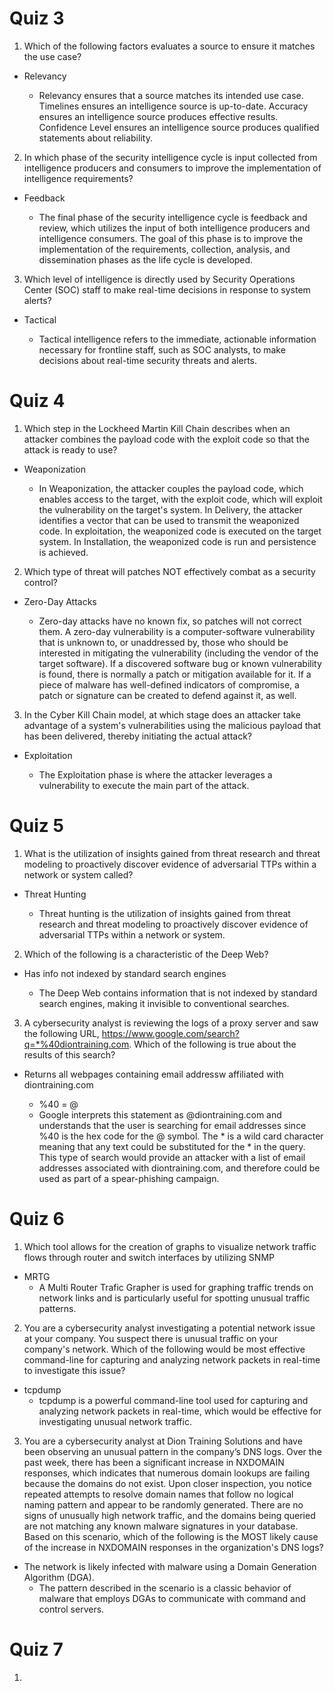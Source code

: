 # Quiz 3

1. Which of the following factors evaluates a source to ensure it matches the use case?

- Relevancy

  - Relevancy ensures that a source matches its intended use case. Timelines ensures an intelligence source is up-to-date. Accuracy ensures an intelligence source produces effective results. Confidence Level ensures an intelligence source produces qualified statements about reliability.


2. In which phase of the security intelligence cycle is input collected from intelligence producers and consumers to improve the implementation of intelligence requirements?

- Feedback

  - The final phase of the security intelligence cycle is feedback and review, which utilizes the input of both intelligence producers and intelligence consumers. The goal of this phase is to improve the implementation of the requirements, collection, analysis, and dissemination phases as the life cycle is developed.


3. Which level of intelligence is directly used by Security Operations Center (SOC) staff to make real-time decisions in response to system alerts?

- Tactical

  - Tactical intelligence refers to the immediate, actionable information necessary for frontline staff, such as SOC analysts, to make decisions about real-time security threats and alerts.

#

# Quiz 4

1. Which step in the Lockheed Martin Kill Chain describes when an attacker combines the payload code with the exploit code so that the attack is ready to use?

- Weaponization

  - In Weaponization, the attacker couples the payload code, which enables access to the target, with the exploit code, which will exploit the vulnerability on the target's system. In Delivery, the attacker identifies a vector that can be used to transmit the weaponized code. In exploitation, the weaponized code is executed on the target system. In Installation, the weaponized code is run and persistence is achieved.


2. Which type of threat will patches NOT effectively combat as a security control?

- Zero-Day Attacks

  - Zero-day attacks have no known fix, so patches will not correct them. A zero-day vulnerability is a computer-software vulnerability that is unknown to, or unaddressed by, those who should be interested in mitigating the vulnerability (including the vendor of the target software). If a discovered software bug or known vulnerability is found, there is normally a patch or mitigation available for it. If a piece of malware has well-defined indicators of compromise, a patch or signature can be created to defend against it, as well.


3. In the Cyber Kill Chain model, at which stage does an attacker take advantage of a system's vulnerabilities using the malicious payload that has been delivered, thereby initiating the actual attack?

- Exploitation

  - The Exploitation phase is where the attacker leverages a vulnerability to execute the main part of the attack.
 
#

# Quiz 5 

1. What is the utilization of insights gained from threat research and threat modeling to proactively discover evidence of adversarial TTPs within a network or system called?

- Threat Hunting

  - Threat hunting is the utilization of insights gained from threat research and threat modeling to proactively discover evidence of adversarial TTPs within a network or system.

2. Which of the following is a characteristic of the Deep Web?

- Has info not indexed by standard search engines

  - The Deep Web contains information that is not indexed by standard search engines, making it invisible to conventional searches.

3. A cybersecurity analyst is reviewing the logs of a proxy server and saw the following URL, https://www.google.com/search?q=*%40diontraining.com. Which of the following is true about the results of this search?

- Returns all webpages containing email addressw affiliated with diontraining.com

  - %40 = @
  - Google interprets this statement as @diontraining.com and understands that the user is searching for email addresses since %40 is the hex code for the @ symbol. The * is a wild card character meaning that any text could be substituted for the * in the query. This type of search would provide an attacker with a list of email addresses associated with diontraining.com, and therefore could be used as part of a spear-phishing campaign.

#

# Quiz 6

1. Which tool allows for the creation of graphs to visualize network traffic flows through router and switch interfaces by utilizing SNMP

- MRTG 
  - A Multi Router Trafic Grapher is used for graphing traffic trends on network links and is particularly useful for spotting unusual traffic patterns.

2. You are a cybersecurity analyst investigating a potential network issue at your company. You suspect there is unusual traffic on your company's network. Which of the following would be most effective command-line for capturing and analyzing network packets in real-time to investigate this issue?

- tcpdump
  - tcpdump is a powerful command-line tool used for capturing and analyzing network packets in real-time, which would be effective for investigating unusual network traffic.

3. You are a cybersecurity analyst at Dion Training Solutions and have been observing an unusual pattern in the company’s DNS logs. Over the past week, there has been a significant increase in NXDOMAIN responses, which indicates that numerous domain lookups are failing because the domains do not exist. Upon closer inspection, you notice repeated attempts to resolve domain names that follow no logical naming pattern and appear to be randomly generated. There are no signs of unusually high network traffic, and the domains being queried are not matching any known malware signatures in your database. Based on this scenario, which of the following is the MOST likely cause of the increase in NXDOMAIN responses in the organization's DNS logs?

- The network is likely infected with malware using a Domain Generation Algorithm (DGA).
  - The pattern described in the scenario is a classic behavior of malware that employs DGAs to communicate with command and control servers.

#

# Quiz 7

1.
